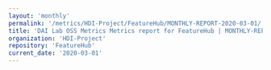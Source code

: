 ```yaml
---
layout: 'monthly'
permalink: '/metrics/HDI-Project/FeatureHub/MONTHLY-REPORT-2020-03-01/'
title: 'DAI Lab OSS Metrics Metrics report for FeatureHub | MONTHLY-REPORT-2020-03-01'
organization: 'HDI-Project'
repository: 'FeatureHub'
current_date: '2020-03-01'
---
```

